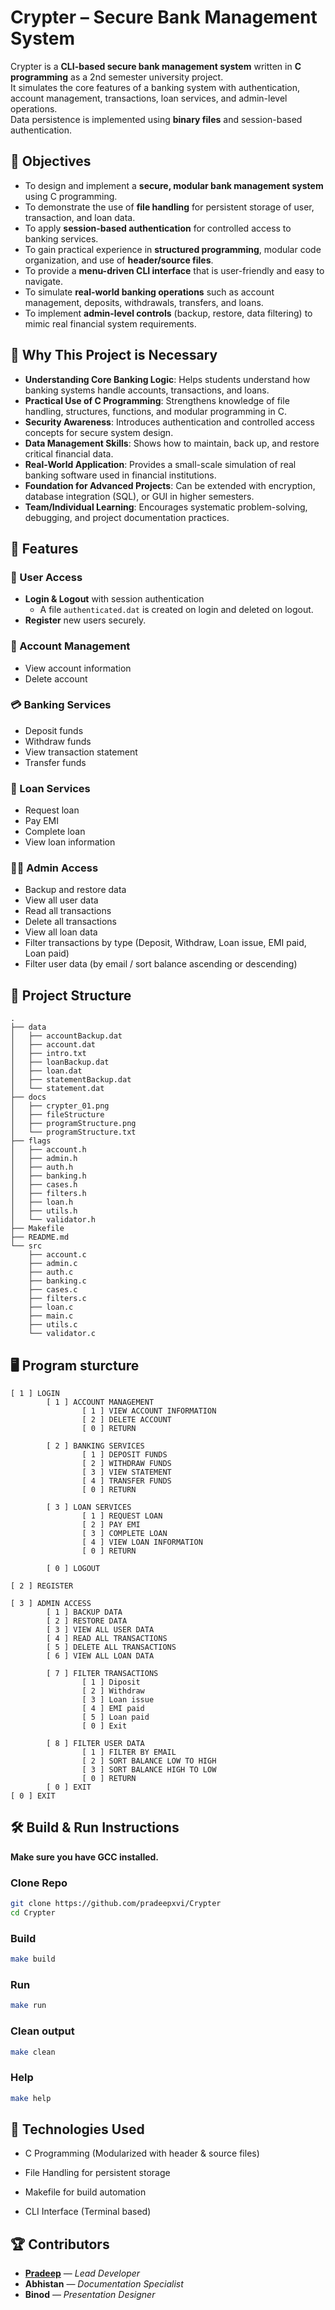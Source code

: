 # Crypter – Secure Bank Management System

Crypter is a **CLI-based secure bank management system** written in **C programming** as a 2nd semester university project.  
It simulates the core features of a banking system with authentication, account management, transactions, loan services, and admin-level operations.  
Data persistence is implemented using **binary files** and session-based authentication.

## 🎯 Objectives

- To design and implement a **secure, modular bank management system** using C programming.
- To demonstrate the use of **file handling** for persistent storage of user, transaction, and loan data.
- To apply **session-based authentication** for controlled access to banking services.
- To gain practical experience in **structured programming**, modular code organization, and use of **header/source files**.
- To provide a **menu-driven CLI interface** that is user-friendly and easy to navigate.
- To simulate **real-world banking operations** such as account management, deposits, withdrawals, transfers, and loans.
- To implement **admin-level controls** (backup, restore, data filtering) to mimic real financial system requirements.

## 📌 Why This Project is Necessary

- **Understanding Core Banking Logic**: Helps students understand how banking systems handle accounts, transactions, and loans.
- **Practical Use of C Programming**: Strengthens knowledge of file handling, structures, functions, and modular programming in C.
- **Security Awareness**: Introduces authentication and controlled access concepts for secure system design.
- **Data Management Skills**: Shows how to maintain, back up, and restore critical financial data.
- **Real-World Application**: Provides a small-scale simulation of real banking software used in financial institutions.
- **Foundation for Advanced Projects**: Can be extended with encryption, database integration (SQL), or GUI in higher semesters.
- **Team/Individual Learning**: Encourages systematic problem-solving, debugging, and project documentation practices.

## 🚀 Features

### 👤 User Access

- **Login & Logout** with session authentication
  - A file `authenticated.dat` is created on login and deleted on logout.
- **Register** new users securely.

### 🏦 Account Management

- View account information
- Delete account

### 💳 Banking Services

- Deposit funds
- Withdraw funds
- View transaction statement
- Transfer funds

### 📄 Loan Services

- Request loan
- Pay EMI
- Complete loan
- View loan information

### 👨‍💼 Admin Access

- Backup and restore data
- View all user data
- Read all transactions
- Delete all transactions
- View all loan data
- Filter transactions by type (Deposit, Withdraw, Loan issue, EMI paid, Loan paid)
- Filter user data (by email / sort balance ascending or descending)

## 📂 Project Structure

```
.
├── data
│   ├── accountBackup.dat
│   ├── account.dat
│   ├── intro.txt
│   ├── loanBackup.dat
│   ├── loan.dat
│   ├── statementBackup.dat
│   └── statement.dat
├── docs
│   ├── crypter_01.png
│   ├── fileStructure
│   ├── programStructure.png
│   └── programStructure.txt
├── flags
│   ├── account.h
│   ├── admin.h
│   ├── auth.h
│   ├── banking.h
│   ├── cases.h
│   ├── filters.h
│   ├── loan.h
│   ├── utils.h
│   └── validator.h
├── Makefile
├── README.md
└── src
    ├── account.c
    ├── admin.c
    ├── auth.c
    ├── banking.c
    ├── cases.c
    ├── filters.c
    ├── loan.c
    ├── main.c
    ├── utils.c
    └── validator.c

```

## 🖥️ Program sturcture

```
[ 1 ] LOGIN
        [ 1 ] ACCOUNT MANAGEMENT
                [ 1 ] VIEW ACCOUNT INFORMATION
                [ 2 ] DELETE ACCOUNT
                [ 0 ] RETURN

        [ 2 ] BANKING SERVICES
                [ 1 ] DEPOSIT FUNDS
                [ 2 ] WITHDRAW FUNDS
                [ 3 ] VIEW STATEMENT
                [ 4 ] TRANSFER FUNDS
                [ 0 ] RETURN

        [ 3 ] LOAN SERVICES
                [ 1 ] REQUEST LOAN
                [ 2 ] PAY EMI
                [ 3 ] COMPLETE LOAN
                [ 4 ] VIEW LOAN INFORMATION
                [ 0 ] RETURN

        [ 0 ] LOGOUT

[ 2 ] REGISTER

[ 3 ] ADMIN ACCESS
        [ 1 ] BACKUP DATA
        [ 2 ] RESTORE DATA
        [ 3 ] VIEW ALL USER DATA
        [ 4 ] READ ALL TRANSACTIONS
        [ 5 ] DELETE ALL TRANSACTIONS
        [ 6 ] VIEW ALL LOAN DATA

        [ 7 ] FILTER TRANSACTIONS
                [ 1 ] Diposit
                [ 2 ] Withdraw
                [ 3 ] Loan issue
                [ 4 ] EMI paid
                [ 5 ] Loan paid
                [ 0 ] Exit

        [ 8 ] FILTER USER DATA
                [ 1 ] FILTER BY EMAIL
                [ 2 ] SORT BALANCE LOW TO HIGH
                [ 3 ] SORT BALANCE HIGH TO LOW
                [ 0 ] RETURN
        [ 0 ] EXIT
[ 0 ] EXIT
```

## 🛠️ Build & Run Instructions

**Make sure you have GCC installed.**

### Clone Repo

```bash
git clone https://github.com/pradeepxvi/Crypter
cd Crypter
```

### Build

```bash
make build
```

### Run

```bash
make run
```

### Clean output

```bash
make clean
```

### Help

```bash
make help
```

## 🔧 Technologies Used

- C Programming (Modularized with header & source files)

- File Handling for persistent storage

- Makefile for build automation

- CLI Interface (Terminal based)

## 🏆 Contributors

- **[**Pradeep**](https://www.pradeepxvi.me)** — _Lead Developer_
- **Abhistan** — _Documentation Specialist_
- **Binod** — _Presentation Designer_
